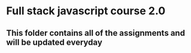 # Full stack javascript course 2.0

## This folder contains all of the assignments and will be updated everyday